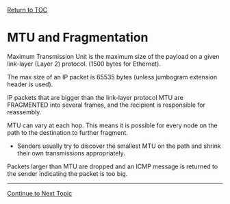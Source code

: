 <a href="https://github.com/CyberTrainingUSAF/08-Network-Programming/blob/master/00-Table-of-Contents.md" rel="Return to TOC"> Return to TOC </a>

# MTU and Fragmentation

Maximum Transmission Unit is the maximum size of the payload on a given link-layer \(Layer 2\) protocol. \(1500 bytes for Ethernet\).

The max size of an IP packet is 65535 bytes \(unless jumbogram extension header is used\).

IP packets that are bigger than the link-layer protocol MTU are FRAGMENTED into several frames, and the recipient is responsible for reassembly.

MTU can vary at each hop. This means it is possible for every node on the path to the destination to further fragment.

* Senders usually try to discover the smallest MTU on the path and shrink  their own transmissions appropriately.

Packets larger than MTU are dropped and an ICMP message is returned to the sender indicating the packet is too big.

---
<a href="https://github.com/CyberTrainingUSAF/08-Network-Programming/blob/master/04-osi-layer-2/broadcast-vs-collision-domains.md" > Continue to Next Topic </a>
